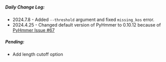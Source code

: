 ##### Daily Change Log:
* 2024.7.8 - Added `--threshold` argument and fixed `missing_kos` error.
* 2024.4.25 - Changed default version of PyHmmer to 0.10.12 because of [PyHmmer Issue #67](https://github.com/althonos/pyhmmer/issues/67)

##### Pending: 
* Add length cutoff option

